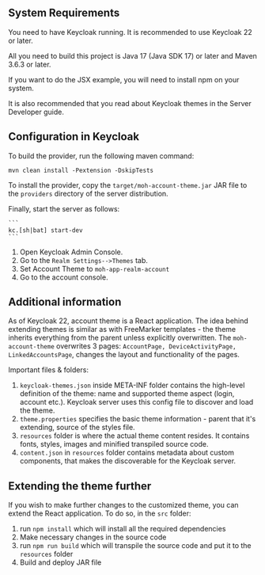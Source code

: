 ## System Requirements

You need to have <span>Keycloak</span> running. It is recommended to use Keycloak 22 or later.

All you need to build this project is Java 17 (Java SDK 17) or later and Maven 3.6.3 or later.

If you want to do the JSX example, you will need to install npm on your system.

It is also recommended that you read about Keycloak themes in the Server Developer guide.

## Configuration in <span>Keycloak</span>

To build the provider, run the following maven command:

```
mvn clean install -Pextension -DskipTests
```

To install the provider, copy the `target/moh-account-theme.jar` JAR file to the `providers` directory of the server distribution.

Finally, start the server as follows:

    ```
    kc.[sh|bat] start-dev
    ```

1. Open Keycloak Admin Console.
2. Go to the `Realm Settings-->Themes` tab.
3. Set Account Theme to `moh-app-realm-account`
4. Go to the account console.

## Additional information

As of Keycloak 22, account theme is a React application. The idea behind extending themes is similar as with FreeMarker templates - the theme inherits everything from the parent unless explicitly overwritten.
The `moh-account-theme` overwrites 3 pages: `AccountPage, DeviceActivityPage, LinkedAccountsPage`, changes the layout and functionality of the pages.

Important files & folders:

1. `keycloak-themes.json` inside META-INF folder contains the high-level definition of the theme: name and supported theme aspect (login, account etc.). Keycloak server uses this config file to discover and load the theme.
2. `theme.properties` specifies the basic theme information - parent that it's extending, source of the styles file.
3. `resources` folder is where the actual theme content resides. It contains fonts, styles, images and minified transpiled source code.
4. `content.json` in `resources` folder contains metadata about custom components, that makes the discoverable for the Keycloak server.

## Extending the theme further

If you wish to make further changes to the customized theme, you can extend the React application. To do so, in the `src` folder:

1. run `npm install` which will install all the required dependencies
2. Make necessary changes in the source code
3. run `npm run build` which will transpile the source code and put it to the `resources` folder
4. Build and deploy JAR file
